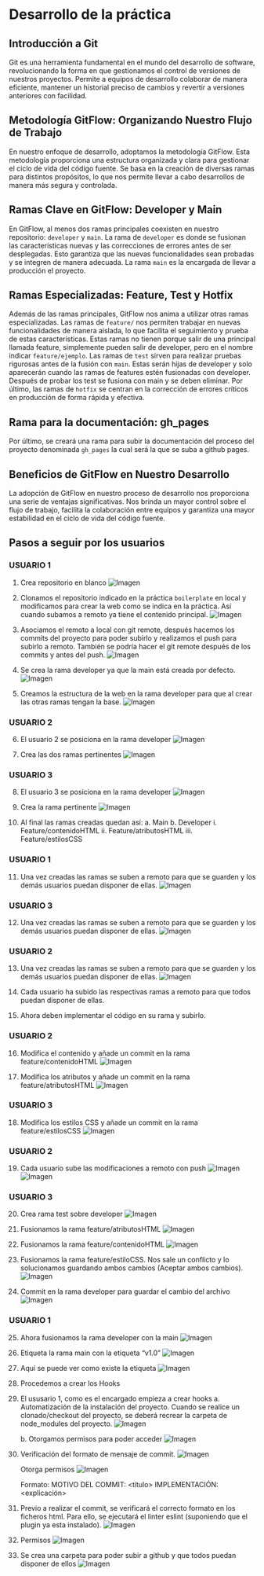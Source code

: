 # Desarrollo de la práctica

## Introducción a Git

Git es una herramienta fundamental en el mundo del desarrollo de software, revolucionando la forma en que gestionamos el control de versiones de nuestros proyectos. Permite a equipos de desarrollo colaborar de manera eficiente, mantener un historial preciso de cambios y revertir a versiones anteriores con facilidad.

## Metodología GitFlow: Organizando Nuestro Flujo de Trabajo

En nuestro enfoque de desarrollo, adoptamos la metodología GitFlow. Esta metodología proporciona una estructura organizada y clara para gestionar el ciclo de vida del código fuente. Se basa en la creación de diversas ramas para distintos propósitos, lo que nos permite llevar a cabo desarrollos de manera más segura y controlada.

## Ramas Clave en GitFlow: Developer y Main

En GitFlow, al menos dos ramas principales coexisten en nuestro repositorio: `developer` y `main`. La rama de `developer` es donde se fusionan las características nuevas y las correcciones de errores antes de ser desplegadas. Esto garantiza que las nuevas funcionalidades sean probadas y se integren de manera adecuada. La rama `main` es la encargada de llevar a producción el proyecto.

## Ramas Especializadas: Feature, Test y Hotfix

Además de las ramas principales, GitFlow nos anima a utilizar otras ramas especializadas. Las ramas de `feature/` nos permiten trabajar en nuevas funcionalidades de manera aislada, lo que facilita el seguimiento y prueba de estas características. Estas ramas no tienen porque salir de una principal llamada feature, simplemente pueden salir de developer, pero en el nombre indicar `feature/ejemplo`. Las ramas de `test` sirven para realizar pruebas rigurosas antes de la fusión con `main`. Estas serán hijas de developer y solo aparecerán cuando las ramas de features estén fusionadas con developer. Después de probar los test se fusiona con main y se deben eliminar. Por último, las ramas de `hotfix` se centran en la corrección de errores críticos en producción de forma rápida y efectiva.

## Rama para la documentación: gh_pages

Por último, se creará una rama para subir la documentación del proceso del proyecto denominada `gh_pages` la cual será la que se suba a github pages.

## Beneficios de GitFlow en Nuestro Desarrollo

La adopción de GitFlow en nuestro proceso de desarrollo nos proporciona una serie de ventajas significativas. Nos brinda un mayor control sobre el flujo de trabajo, facilita la colaboración entre equipos y garantiza una mayor estabilidad en el ciclo de vida del código fuente.

## Pasos a seguir por los usuarios

### USUARIO 1

1. Crea repositorio en blanco
   ![Imagen](src/imágenes/Imagen%201.jpg)

2. Clonamos el repositorio indicado en la práctica `boilerplate` en local y modificamos para crear la web como se indica en la práctica. Así cuando subamos a remoto ya tiene el contenido principal.
   ![Imagen](src/imágenes/Imagen%202.jpg)

3. Asociamos el remoto a local con git remote, después hacemos los commits del proyecto para poder subirlo y realizamos el push para subirlo a remoto. También se podría hacer el git remote después de los commits y antes del push.
   ![Imagen](src/imágenes/Imagen%203.jpg)

4. Se crea la rama developer ya que la main está creada por defecto.
      ![Imagen](src/imágenes/Imagen%204.jpg)

5. Creamos la estructura de la web en la rama developer para que al crear las otras ramas tengan la base.
      ![Imagen](src/imágenes/Imagen%205.jpg)


### USUARIO 2

6. El usuario 2 se posiciona en la rama developer
      ![Imagen](src/imágenes/Imagen%206.jpg)

7. Crea las dos ramas pertinentes
      ![Imagen](src/imágenes/Imagen%207.jpg)


### USUARIO 3

8. El usuario 3 se posiciona en la rama developer
      ![Imagen](src/imágenes/Imagen%208.jpg)

9.  Crea la rama pertinente
       ![Imagen](src/imágenes/Imagen%209.jpg)

10. Al final las ramas creadas quedan así:
    a. Main
    b. Developer
       i. Feature/contenidoHTML
       ii. Feature/atributosHTML
       iii. Feature/estilosCSS

### USUARIO 1

11. Una vez creadas las ramas se suben a remoto para que se guarden y los demás usuarios puedan disponer de ellas.
       ![Imagen](src/imágenes/Imagen%2011.jpg)


### USUARIO 3

12. Una vez creadas las ramas se suben a remoto para que se guarden y los demás usuarios puedan disponer de ellas.
       ![Imagen](src/imágenes/Imagen%2012.jpg)


### USUARIO 2

13. Una vez creadas las ramas se suben a remoto para que se guarden y los demás usuarios puedan disponer de ellas.
       ![Imagen](src/imágenes/Imagen%2013.jpg)

14. Cada usuario ha subido las respectivas ramas a remoto para que todos puedan disponer de ellas.
15. Ahora deben implementar el código en su rama y subirlo.

### USUARIO 2

16. Modifica el contenido y añade un commit en la rama feature/contenidoHTML
       ![Imagen](src/imágenes/Imagen%2016.jpg)

17. Modifica los atributos y añade un commit en la rama feature/atributosHTML
       ![Imagen](src/imágenes/Imagen%2017.jpg)


### USUARIO 3

18. Modifica los estilos CSS y añade un commit en la rama feature/estilosCSS
       ![Imagen](src/imágenes/Imagen%2018.jpg)


### USUARIO 2

19. Cada usuario sube las modificaciones a remoto con push
        ![Imagen](src/imágenes/Imagen%2019a.jpg)
        ![Imagen](src/imágenes/Imagen%2019b.jpg)



### USUARIO 3

20. Crea rama test sobre developer
       ![Imagen](src/imágenes/Imagen%2020.jpg)

21. Fusionamos la rama feature/atributosHTML
       ![Imagen](src/imágenes/Imagen%2021.jpg)

22. Fusionamos la rama feature/contenidoHTML
       ![Imagen](src/imágenes/Imagen%2022.jpg)

23. Fusionamos la rama feature/estiloCSS. Nos sale un conflicto y lo solucionamos guardando ambos cambios (Aceptar ambos cambios).
       ![Imagen](src/imágenes/Imagen%2023.jpg)

24. Commit en la rama developer para guardar el cambio del archivo
       ![Imagen](src/imágenes/Imagen%2024.jpg)


### USUARIO 1

25. Ahora fusionamos la rama developer con la main
       ![Imagen](src/imágenes/Imagen%2025.jpg)

26. Etiqueta la rama main con la etiqueta “v1.0”
       ![Imagen](src/imágenes/Imagen%2026.jpg)

27. Aquí se puede ver como existe la etiqueta
       ![Imagen](src/imágenes/Imagen%2027.jpg)

28. Procedemos a crear los Hooks
29. El ususario 1, como es el encargado empieza a crear hooks
    a. Automatización de la instalación del proyecto. Cuando se realice un clonado/checkout del proyecto, se deberá recrear la carpeta de node_modules del proyecto.
       ![Imagen](src/imágenes/Imagen%2029a.jpg)

    b. Otorgamos permisos para poder acceder
       ![Imagen](src/imágenes/Imagen%2029b.jpg)

30. Verificación del formato de mensaje de commit.
       ![Imagen](src/imágenes/Imagen%2030a.jpg)

    Otorga permisos
       ![Imagen](src/imágenes/Imagen%2030b.jpg)

    Formato:
        MOTIVO DEL COMMIT: <título>
        IMPLEMENTACIÓN: <explicación>
31. Previo a realizar el commit, se verificará el correcto formato en los ficheros html. Para ello, se ejecutará el linter eslint (suponiendo que el plugin ya esta instalado).
       ![Imagen](src/imágenes/Imagen%2031.jpg)

32. Permisos
       ![Imagen](src/imágenes/Imagen%2032.jpg)

33. Se crea una carpeta para poder subir a github y que todos puedan disponer de ellos
       ![Imagen](src/imágenes/Imagen%2033.jpg)


